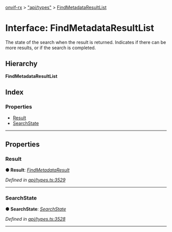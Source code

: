 [onvif-rx](../README.md) > ["api/types"](../modules/_api_types_.md) > [FindMetadataResultList](../interfaces/_api_types_.findmetadataresultlist.md)

# Interface: FindMetadataResultList

The state of the search when the result is returned. Indicates if there can be more results, or if the search is completed.

## Hierarchy

**FindMetadataResultList**

## Index

### Properties

* [Result](_api_types_.findmetadataresultlist.md#result)
* [SearchState](_api_types_.findmetadataresultlist.md#searchstate)

---

## Properties

<a id="result"></a>

###  Result

**● Result**: *[FindMetadataResult](_api_types_.findmetadataresult.md)*

*Defined in [api/types.ts:3529](https://github.com/patrickmichalina/onvif-rx/blob/1596479/src/api/types.ts#L3529)*

___
<a id="searchstate"></a>

###  SearchState

**● SearchState**: *[SearchState](../enums/_api_types_.searchstate.md)*

*Defined in [api/types.ts:3528](https://github.com/patrickmichalina/onvif-rx/blob/1596479/src/api/types.ts#L3528)*

___

